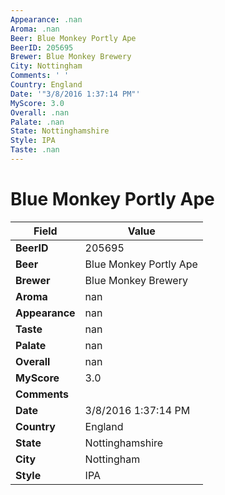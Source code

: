 ```yaml
---
Appearance: .nan
Aroma: .nan
Beer: Blue Monkey Portly Ape
BeerID: 205695
Brewer: Blue Monkey Brewery
City: Nottingham
Comments: ' '
Country: England
Date: '"3/8/2016 1:37:14 PM"'
MyScore: 3.0
Overall: .nan
Palate: .nan
State: Nottinghamshire
Style: IPA
Taste: .nan
---
```


# Blue Monkey Portly Ape

| Field         | Value |
|---------------|-------|
| **BeerID** | 205695 |
| **Beer** | Blue Monkey Portly Ape |
| **Brewer** | Blue Monkey Brewery |
| **Aroma** | nan |
| **Appearance** | nan |
| **Taste** | nan |
| **Palate** | nan |
| **Overall** | nan |
| **MyScore** | 3.0 |
| **Comments** |   |
| **Date** | 3/8/2016 1:37:14 PM |
| **Country** | England |
| **State** | Nottinghamshire |
| **City** | Nottingham |
| **Style** | IPA |
